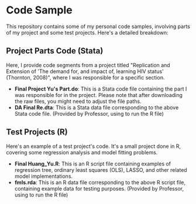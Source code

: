 # Code Sample 

This repository contains some of my personal code samples, involving parts of my project and some test projects. Here's a detailed breakdown:

## Project Parts Code (Stata)

Here, I provide code segments from a project titled "Replication and Extension of 'The demand for, and impact of, learning HIV status' (Thornton, 2008)", where I was responsible for a specific section.

- **Final Project Yu's Part.do**: This is a Stata code file containing the part I was responsible for in the project. Please note that after downloading the raw files, you might need to adjust the file paths.
- **DA Final Re.dta**: This is a Stata data file corresponding to the above Stata code file. (Provided by Professor, using to run the R file)

## Test Projects (R)

Here's an example of a test project's code. It's a small project done in R, covering some regression analysis and model fitting problems.

- **Final Huang_Yu.R**: This is an R script file containing examples of regression tree, ordinary least squares (OLS), LASSO, and other related model implementations.
- **fmls.rda**: This is an R data file corresponding to the above R script file, containing example data for testing purposes. (Provided by Professor, using to run the R file)

